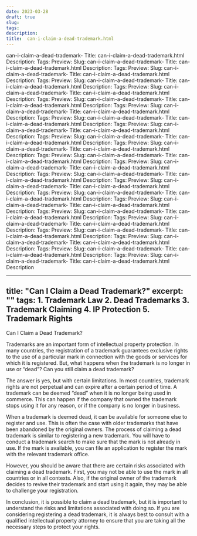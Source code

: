```yaml
---
date: 2023-03-28
draft: true
slug: 
tags: 
description: 
title:  can-i-claim-a-dead-trademark.html
---
```

can-i-claim-a-dead-trademark-
Title: can-i-claim-a-dead-trademark.html
Description:
Tags:
Preview:
Slug: can-i-claim-a-dead-trademark-
Title: can-i-claim-a-dead-trademark.html
Description:
Tags:
Preview:
Slug: can-i-claim-a-dead-trademark-
Title: can-i-claim-a-dead-trademark.html
Description:
Tags:
Preview:
Slug: can-i-claim-a-dead-trademark-
Title: can-i-claim-a-dead-trademark.html
Description:
Tags:
Preview:
Slug: can-i-claim-a-dead-trademark-
Title: can-i-claim-a-dead-trademark.html
Description:
Tags:
Preview:
Slug: can-i-claim-a-dead-trademark-
Title: can-i-claim-a-dead-trademark.html
Description:
Tags:
Preview:
Slug: can-i-claim-a-dead-trademark-
Title: can-i-claim-a-dead-trademark.html
Description:
Tags:
Preview:
Slug: can-i-claim-a-dead-trademark-
Title: can-i-claim-a-dead-trademark.html
Description:
Tags:
Preview:
Slug: can-i-claim-a-dead-trademark-
Title: can-i-claim-a-dead-trademark.html
Description:
Tags:
Preview:
Slug: can-i-claim-a-dead-trademark-
Title: can-i-claim-a-dead-trademark.html
Description:
Tags:
Preview:
Slug: can-i-claim-a-dead-trademark-
Title: can-i-claim-a-dead-trademark.html
Description:
Tags:
Preview:
Slug: can-i-claim-a-dead-trademark-
Title: can-i-claim-a-dead-trademark.html
Description:
Tags:
Preview:
Slug: can-i-claim-a-dead-trademark-
Title: can-i-claim-a-dead-trademark.html
Description:
Tags:
Preview:
Slug: can-i-claim-a-dead-trademark-
Title: can-i-claim-a-dead-trademark.html
Description:
Tags:
Preview:
Slug: can-i-claim-a-dead-trademark-
Title: can-i-claim-a-dead-trademark.html
Description:
Tags:
Preview:
Slug: can-i-claim-a-dead-trademark-
Title: can-i-claim-a-dead-trademark.html
Description:
Tags:
Preview:
Slug: can-i-claim-a-dead-trademark-
Title: can-i-claim-a-dead-trademark.html
Description:
Tags:
Preview:
Slug: can-i-claim-a-dead-trademark-
Title: can-i-claim-a-dead-trademark.html
Description:
Tags:
Preview:
Slug: can-i-claim-a-dead-trademark-
Title: can-i-claim-a-dead-trademark.html
Description:
Tags:
Preview:
Slug: can-i-claim-a-dead-trademark-
Title: can-i-claim-a-dead-trademark.html
Description:
Tags:
Preview:
Slug: can-i-claim-a-dead-trademark-
Title: can-i-claim-a-dead-trademark.html
Description:
Tags:
Preview:
Slug: can-i-claim-a-dead-trademark-
Title: can-i-claim-a-dead-trademark.html
Description:
Tags:
Preview:
Slug: can-i-claim-a-dead-trademark-
Title: can-i-claim-a-dead-trademark.html
Description

---
title: "Can I Claim a Dead Trademark?"
excerpt: ""
tags: 1. Trademark Law
2. Dead Trademarks
3. Trademark Claiming
4. IP Protection
5. Trademark Rights
---

Can I Claim a Dead Trademark?

Trademarks are an important form of intellectual property protection. In many countries, the registration of a trademark guarantees exclusive rights to the use of a particular mark in connection with the goods or services for which it is registered. But, what happens when the trademark is no longer in use or “dead”? Can you still claim a dead trademark?

The answer is yes, but with certain limitations. In most countries, trademark rights are not perpetual and can expire after a certain period of time. A trademark can be deemed “dead” when it is no longer being used in commerce. This can happen if the company that owned the trademark stops using it for any reason, or if the company is no longer in business.

When a trademark is deemed dead, it can be available for someone else to register and use. This is often the case with older trademarks that have been abandoned by the original owners. The process of claiming a dead trademark is similar to registering a new trademark. You will have to conduct a trademark search to make sure that the mark is not already in use. If the mark is available, you can file an application to register the mark with the relevant trademark office.

However, you should be aware that there are certain risks associated with claiming a dead trademark. First, you may not be able to use the mark in all countries or in all contexts. Also, if the original owner of the trademark decides to revive their trademark and start using it again, they may be able to challenge your registration.

In conclusion, it is possible to claim a dead trademark, but it is important to understand the risks and limitations associated with doing so. If you are considering registering a dead trademark, it is always best to consult with a qualified intellectual property attorney to ensure that you are taking all the necessary steps to protect your rights.